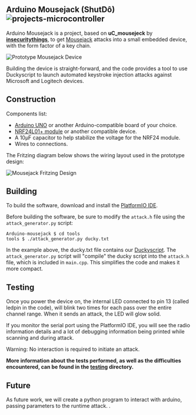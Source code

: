Arduino Mousejack (ShutDô) ![projects-microcontroller](https://img.shields.io/badge/projects-microcontroller-blue)
-----------------

Arduino Mousejack is a project, based on **uC_mousejeck** by **[insecuritythings](https://github.com/insecurityofthings/uC_mousejack)**, to get [Mousejack](https://www.mousejack.com) attacks into a small embedded device, with the form factor of a key chain.

![Prototype Mousejack Device](https://store.arduino.cc/usa/arduino-uno-rev3:small)

Building the device is straight-forward, and the code provides a tool to use Duckyscript to launch automated keystroke injection attacks against Microsoft and Logitech devices.

Construction
------------

Components list:
 - [Arduino UNO](https://www.adafruit.com/products/2771) or another Arduino-compatible board of your choice.
 - [NRF24L01+ module](http://www.icstation.com/22dbm-100mw-nrf24l01ppalna-wireless-transmission-module-p-4677.html) or another compatible device.
 - A 10μF capacitor to help stabilize the voltage for the NRF24 module.
 - Wires to connections.

 The Fritzing diagram below shows the wiring layout used in the prototype design:

 ![Mousejack Fritzing Design](https://raw.githubusercontent.com/dnatividade/Arduino_mousejack/master/img/Arduino-MouseJack2_bb.png)

 Building
 --------

 To build the software, download and install the [PlatformIO IDE](http://platformio.org/platformio-ide).

 Before building the software, be sure to modify the `attack.h` file using the `attack_generator.py` script:

 ```
 Arduino-mousejack $ cd tools
 tools $ ./attack_generator.py ducky.txt
 ```

 In the example above, the ducky.txt file contains our [Duckyscript](https://github.com/hak5darren/USB-Rubber-Ducky/wiki/Duckyscript). The `attack_generator.py` script will "compile" the ducky script into the `attack.h` file, which is included in `main.cpp`. This simplifies the code and makes it more compact.

 Testing
 -------

 Once you power the device on, the internal LED connected to pin 13 (called ledpin in the code), will blink two times for each pass over the entire channel range. When it sends an attack, the LED will glow solid.

 If you monitor the serial port using the PlatformIO IDE, you will see the radio information details and a lot of debugging information being printed while scanning and during attack.

 Warning: No interaction is required to initiate an attack.
 
  **More information about the tests performed, as well as the difficulties encountered, can be found in the [testing](./testing/) directory.**

 Future
 ------

 As future work, we will create a python program to interact with arduino, passing parameters to the runtime attack. .
